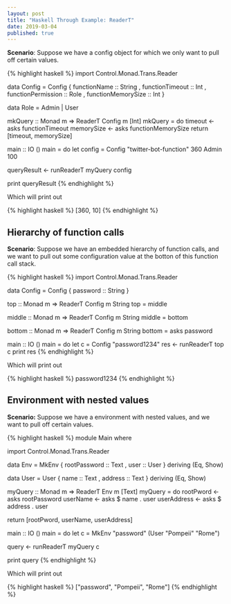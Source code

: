 ```yaml
---
layout: post
title: "Haskell Through Example: ReaderT"
date: 2019-03-04
published: true
---
```


**Scenario**: Suppose we have a config object for which we only want to pull off certain values.

{% highlight haskell %}
import Control.Monad.Trans.Reader

data Config = Config
  { functionName       :: String
  , functionTimeout    :: Int
  , functionPermission :: Role
  , functionMemorySize :: Int
  }
  
data Role = Admin | User

mkQuery :: Monad m => ReaderT Config m [Int]
mkQuery = do
  timeout    <- asks functionTimeout
  memorySize <- asks functionMemorySize
  return [timeout, memorySize]

main :: IO ()
main = do
  let config = Config "twitter-bot-function" 360 Admin 100

  queryResult <- runReaderT myQuery config

  print queryResult
{% endhighlight %}

Which will print out 

{% highlight haskell %}
[360, 10]
{% endhighlight %}

## Hierarchy of function calls

**Scenario**: Suppose we have an embedded hierarchy of function calls, and we want to pull out some configuration value at the botton of this function call stack.

{% highlight haskell %}
import Control.Monad.Trans.Reader

data Config = Config { password :: String }

top :: Monad m => ReaderT Config m String
top = middle

middle :: Monad m => ReaderT Config m String
middle = bottom

bottom :: Monad m => ReaderT Config m String
bottom = asks password

main :: IO ()
main = do
  let c = Config "password1234"
  res <- runReaderT top c
  print res
{% endhighlight %}

Which will print out 

{% highlight haskell %}
password1234
{% endhighlight %}

## Environment with nested values

**Scenario:** Suppose we have a environment with nested values, and we want to pull off certain values.

{% highlight haskell %}
module Main where

import Control.Monad.Trans.Reader

data Env = MkEnv 
  { rootPassword :: Text
  , user         :: User 
  } deriving (Eq, Show)

data User = User 
  { name     :: Text
  , address  :: Text
  } deriving (Eq, Show)

myQuery :: Monad m => ReaderT Env m [Text]
myQuery = do
  rootPword   <- asks rootPassword
  userName    <- asks $ name . user
  userAddress <- asks $ address . user

  return [rootPword, userName, userAddress]

main :: IO ()
main = do
  let c = MkEnv "password" (User "Pompeii" "Rome")

  query <- runReaderT myQuery c

  print query
{% endhighlight %}

Which will print out 

{% highlight haskell %}
["password", "Pompeii", "Rome"]
{% endhighlight %}
